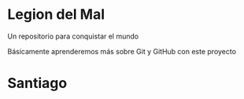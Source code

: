 # Legion del Mal
Un repositorio para conquistar el mundo

Básicamente aprenderemos más sobre Git y GitHub con este proyecto


# Santiago
